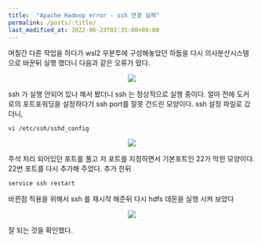 ```yaml
---
title:  "Apache Hadoop error - ssh 연결 실패"
permalink: /posts/:title/
last_modified_at: 2022-06-23T02:35:00+09:00
---
```


며칠간 다른 작업을 하다가 wsl2 우분투에 구성해놓았던 하둡을 다시 의사분산시스템으로 바꾼뒤 실행 했더니 다음과 같은 오류가 떴다.

<p align="center"><img src="{{site.url}}/assets/images/20220623_1.png"></p>

ssh 가 실행 안되어 있나 해서 봤더니 ssh 는 정상적으로 실행 중이다. 얼마 전에 도커로의 포트포워딩을 설정하다가 ssh port를 잘못 건드린 모양이다. ssh 설정 파일로 갔더니,

    vi /etc/ssh/sshd_config

<p align="center"><img src="{{site.url}}/assets/images/20220623_2.png"></p>

주석 처리 되어있던 포트를 풀고 저 포트를 지정하면서 기본포트인 22가 막힌 모양이다. 22번 포트를 다시 추가해 주었다.
추가 한뒤

    service ssh restart

바뀐점 적용을 위해서 ssh 를 재시작 해준뒤 다시 hdfs 데몬을 실행 시켜 보았다

<p align="center"><img src="{{site.url}}/assets/images/20220623_3.png"></p>

잘 되는 것을 확인했다.
